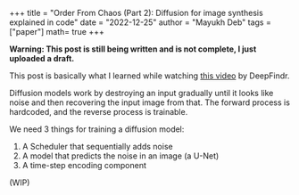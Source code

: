 +++
title = "Order From Chaos (Part 2): Diffusion for image synthesis explained in code"
date = "2022-12-25"
author = "Mayukh Deb"
tags = ["paper"]
math= true
+++

**Warning: This post is still being written and is not complete, I just uploaded a draft.**

This post is basically what I learned while watching [this video](https://www.youtube.com/watch?v=a4Yfz2FxXiY) by DeepFindr.

Diffusion models work by destroying an input gradually until it looks like noise and then recovering the input image from that. The forward process is hardcoded, and the reverse process is trainable.

We need 3 things for training a diffusion model:

1. A Scheduler that sequentially adds noise
2. A model that predicts the noise in an image (a U-Net)
3. A time-step encoding component

(WIP)
